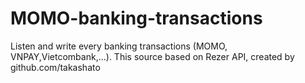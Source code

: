 # MOMO-banking-transactions
Listen and write every banking transactions (MOMO, VNPAY,Vietcombank,...). This source based on Rezer API, created by github.com/takashato

